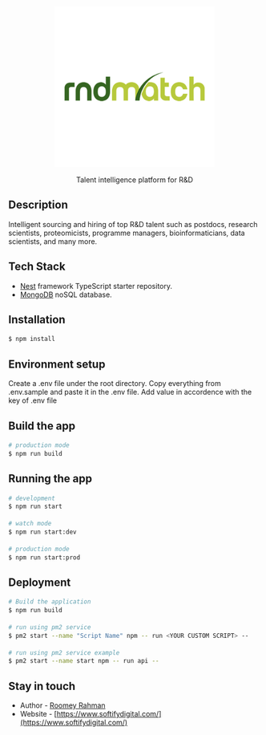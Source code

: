 <p align="center">
  <a href="#" target="blank"><img src="./public/icons/384.png" width="320" alt="rndmatch" /></a>
</p>


<p align="center">Talent intelligence platform for R&D</p>

## Description
Intelligent sourcing and hiring of top R&D talent such as postdocs, research scientists, proteomicists, programme managers, bioinformaticians, data scientists, and many more.

## Tech Stack
* [Nest](https://github.com/nestjs/nest) framework TypeScript starter repository.
* [MongoDB](https://www.mongodb.com/) noSQL database.

## Installation

```bash
$ npm install
```

## Environment setup
Create a .env file under the root directory. Copy everything from .env.sample and paste it in the .env file. Add value in accordence with the key of .env file


## Build the app

```bash
# production mode
$ npm run build
```

## Running the app

```bash
# development
$ npm run start

# watch mode
$ npm run start:dev

# production mode
$ npm run start:prod
```

## Deployment
```bash
# Build the application
$ npm run build

# run using pm2 service
$ pm2 start --name "Script Name" npm -- run <YOUR CUSTOM SCRIPT> --

# run using pm2 service example
$ pm2 start --name start npm -- run api --
```




## Stay in touch

- Author - [Roomey Rahman](https://roomey.vercel.app/)
- Website - [https://www.softifydigital.com/](https://www.softifydigital.com/)

